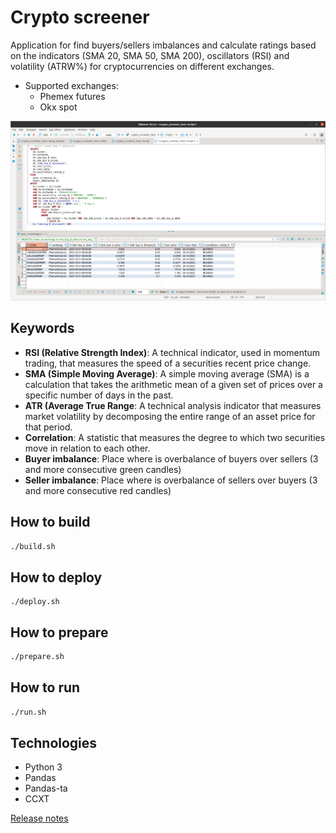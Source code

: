 # Crypto screener
Application for find buyers/sellers imbalances and calculate ratings based on the indicators (SMA 20, SMA 50, SMA 200), oscillators (RSI) and volatility (ATRW%) for cryptocurrencies on different exchanges.

* Supported exchanges:
    * Phemex futures
    * Okx spot

![Example](images/example.png)

## Keywords

* **RSI (Relative Strength Index)**: A technical indicator, used in momentum trading, that measures the speed of a securities recent price change.
* **SMA (Simple Moving Average)**: A simple moving average (SMA) is a calculation that takes the arithmetic mean of a given set of prices over a specific number of days in the past.
* **ATR (Average True Range**: A technical analysis indicator that measures market volatility by decomposing the entire range of an asset price for that period.
* **Correlation**: A statistic that measures the degree to which two securities move in relation to each other.
* **Buyer imbalance**: Place where is overbalance of buyers over sellers (3 and more consecutive green candles)
* **Seller imbalance**: Place where is overbalance of sellers over buyers (3 and more consecutive red candles)

## How to build
```bash
./build.sh
```

## How to deploy
```
./deploy.sh
```

## How to prepare
```bash
./prepare.sh
```

## How to run
```bash
./run.sh
```

## Technologies
* Python 3
* Pandas
* Pandas-ta
* CCXT

[Release notes](RELEASE_NOTES.md)
